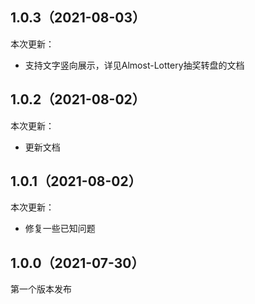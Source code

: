## 1.0.3（2021-08-03）
本次更新：
- 支持文字竖向展示，详见Almost-Lottery抽奖转盘的文档
## 1.0.2（2021-08-02）
本次更新：
- 更新文档
## 1.0.1（2021-08-02）
本次更新：
- 修复一些已知问题
## 1.0.0（2021-07-30）
第一个版本发布
